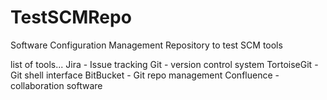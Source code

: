 # TestSCMRepo
Software Configuration Management Repository to test SCM tools

list of tools...
Jira - Issue tracking
Git - version control system
TortoiseGit - Git shell interface
BitBucket - Git repo management
Confluence - collaboration software